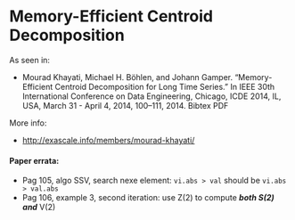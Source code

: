 # Memory-Efficient Centroid Decomposition

As seen in:

- Mourad Khayati, Michael H. Böhlen, and Johann Gamper. “Memory-Efficient Centroid Decomposition for Long Time Series.” In IEEE 30th International Conference on Data Engineering, Chicago, ICDE 2014, IL, USA, March 31 - April 4, 2014, 100–111, 2014. Bibtex PDF

More info:

- http://exascale.info/members/mourad-khayati/

#### Paper errata:

- Pag 105, algo SSV, search nexe element:
    `vi.abs > val` should be `vi.abs > val.abs`
- Pag 106, example 3, second iteration:
    use Z(2) to compute **_both S(2) and_** V(2)
